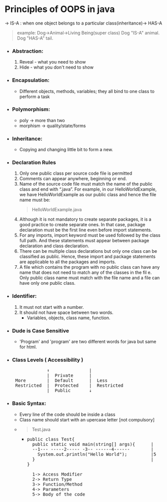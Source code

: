 # Principles of OOPS in java

-> IS-A : when one object belongs to a particular class(inheritance)-> HAS-A

> example:
> Dog->Animal->Living Being(super class)
> Dog "IS-A" animal.
> Dog "HAS-A" tail.

+ ### Abstraction:


  1. Reveal - what you need to show
  2. Hide - what you don't need to show
+ ### Encapsulation:


  * Different objects, methods, variables; they all bind to one class to perform a task
+ ### Polymorphism:


  * poly -> more than two

  + morphism -> quality/state/forms
+ ### Inheritance:


  - Copying and changing little bit to form a new.
+ ### Declaration Rules


  1. Only one public class per source code file is permitted
  2. Comments can appear anywhere, beginning or end.
  3. Name of the source code file must match the name of the public class and end with “.java”. For example, in our HelloWorldExample, we have HelloWorldExample as our public class and hence the file name must be:
     > HelloWorldExample.java
     >
  4. Although it is not mandatory to create separate packages, it is a good practice to create separate ones. In that case, package declaration must be the first line even before import statements.
  5. For any imports, import keyword must be used followed by the class full path. And these statements must appear between package declaration and class declaration.
  6. There can be multiple class declarations but only one class can be classified as public. Hence, these import and package statements are applicable to all the packages and imports.
  7. A file which contains the program with no public class can have any name that does not need to match any of the classes in the fil e. Only public class name must match with the file name and a file can have only one public class.
+ ### Identifier:


  1. It must not start with a number.
  2. It should not have space between two words.
     - Variables, objects, class name, function.
+ ### Dude is Case Sensitive


  - 'Program' and 'program' are two different words for java but same for html.
+ ### Class Levels ( Accessibility )

<pre>
                ↑               |  
                |  Private      |  
    More        |  Default      |  Less  
    Restricted  |  Protected    |  Restricted  
                |  Public       ↓  </pre>

+ ### Basic Syntax:
  - Every line of the code should be inside a class  
  - Class name should start with an upercase letter [not compulsory]
  - >Test.java
    - <pre>public class Test{
        public static void main(string[] args){      |
        --1--- -----2----- -3-- ------4------        |
          System.out.println("Hello World");         |5
        }                                            |
      }
        
        1-> Access Modifier
        2-> Return Type
        3-> Function/Method
        4-> Parameters
        5-> Body of the code</pre>


    
  
